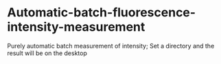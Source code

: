 # Automatic-batch-fluorescence-intensity-measurement
Purely automatic batch measurement of intensity; Set a directory and the result will be on the desktop 
